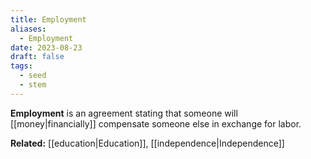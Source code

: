 ```yaml
---
title: Employment
aliases:
  - Employment
date: 2023-08-23
draft: false
tags:
  - seed
  - stem
---
```


**Employment** is an agreement stating that someone will [[money|financially]] compensate someone else in exchange for labor.

**Related:** [[education|Education]], [[independence|Independence]]